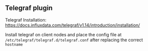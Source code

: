 ## Telegraf plugin

Telegraf Installation: https://docs.influxdata.com/telegraf/v1.14/introduction/installation/

Install telegraf on client nodes and place the config file
at `/etc/telegraf/telegraf.d/telegraf.conf` after replacing
the correct `hostname`

